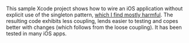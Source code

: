 This sample Xcode project shows how to wire an iOS application without
explicit use of the singleton pattern, [which I find mostly harmful][1].
The resulting code exhibits less coupling, lends easier to testing and
copes better with changes (which follows from the loose coupling). It
has been tested in many iOS apps.

[1]: http://zmotula.tumblr.com/post/1390385240/why-singletons-suck
